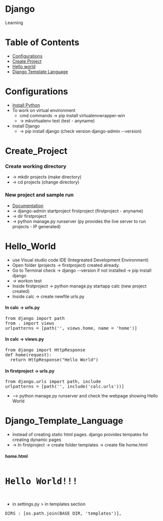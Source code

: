 # Django
Learning

<!--ts-->
Table of Contents
=================
  + [Configurations](#Configurations)
  + [Create Project](#Create_Project)
  + [Hello world](#Hello_World)
  + [Django Template Language](#Django_Template_Language)
<!--te-->

Configurations
============
 + [Install Python](https://www.python.org/)
 + To work on  virtual environment
    * cmd commands -> pip install virtualenvwrapper-win
    * -> mkvirtualenv test (test - anyname)
 + install Django
    * -> pip install django (check version django-admin --version)
 
Create_Project
=================
### Create working directory
 + -> mkdir projects (make directory)
 + -> cd projects (change directory)

### New project and sample run
 + [Documentation](https://docs.djangoproject.com/en/4.0/intro/tutorial01/)
 + -> django-admin startproject firstproject (firstproject - anyname)
 + -> dir firstproject
 + -> python manage.py runserver (py provides the live server to run projects - IP generated)
 
Hello_World
================
 + use Visual studio code IDE (Integreated Development Environment)
 + Open folder (projects -> firstproject) created already.
 + Go to Terminal check -> django --version if not installed -> pip install django
 + -> workon test
 + Inside firstproject -> python manage.py startapp calc (new project created)
 + Inside calc -> create newfile urls.py
 
#### In calc -> urls.py
<pre>
from django import path
from . import views
urlpatterns = [path('', views.home, name = 'home')]
</pre>

#### In calc -> views.py
<pre>
from django import HttpResponse
def home(request):
  return HttpResponse("Hello World")
</pre>

#### In firstproject -> urls.py
<pre>
from django.urls import path, include
urlpatterns = [path('', include('calc.urls'))]
</pre>
 + --> python manage.py runserver and check the webpage showing Hello World

Django_Template_Language
==================
 + Instead of creating static html pages. django provides tempates for creating dynamic pages
 + -> In firstproject -> create folder templates -> create file home.html
#### home.html
<pre>
<h1>Hello World!!!</h1>
</pre>
 + in settings.py > in templates section 
<pre>
DIRS : [os.path.join(BASE_DIR, 'templates')],
</pre>
